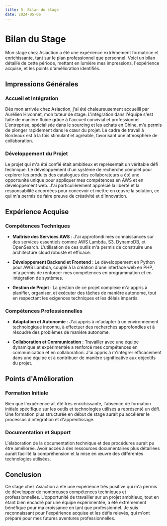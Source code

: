 ```yaml
---
title: 5- Bilan du stage
date: 2024-05-06
---
```


# Bilan du Stage

Mon stage chez Asiaction a été une expérience extrêmement formatrice et enrichissante, tant sur le plan professionnel que personnel. Voici un bilan détaillé de cette période, mettant en lumière mes impressions, l'expérience acquise, et les points d'amélioration identifiés.

## Impressions Générales

### Accueil et Intégration

Dès mon arrivée chez Asiaction, j'ai été chaleureusement accueilli par Aurélien Hivonnet, mon tuteur de stage. L'intégration dans l'équipe s'est faite de manière fluide grâce à l'accueil convivial et professionnel. L'entreprise, spécialisée dans le sourcing et les achats en Chine, m'a permis de plonger rapidement dans le cœur du projet. Le cadre de travail à Bordeaux est à la fois stimulant et agréable, favorisant une atmosphère de collaboration.

### Développement du Projet

Le projet qui m'a été confié était ambitieux et représentait un véritable défi technique. Le développement d'un système de recherche complet pour explorer les produits des catalogues des collaborateurs a été une opportunité unique pour appliquer mes compétences en AWS et en développement web. J'ai particulièrement apprécié la liberté et la responsabilité accordées pour concevoir et mettre en œuvre la solution, ce qui m'a permis de faire preuve de créativité et d'innovation.

## Expérience Acquise

### Compétences Techniques

- **Maîtrise des Services AWS** : J'ai approfondi mes connaissances sur des services essentiels comme AWS Lambda, S3, DynamoDB, et OpenSearch. L'utilisation de ces outils m'a permis de construire une architecture cloud robuste et efficace.
  
- **Développement Backend et Frontend** : Le développement en Python pour AWS Lambda, couplé à la création d'une interface web en PHP, m'a permis de renforcer mes compétences en programmation et en intégration de systèmes.

- **Gestion de Projet** : La gestion de ce projet complexe m'a appris à planifier, organiser, et exécuter des tâches de manière autonome, tout en respectant les exigences techniques et les délais impartis.

### Compétences Professionnelles

- **Adaptation et Autonomie** : J'ai appris à m'adapter à un environnement technologique inconnu, à effectuer des recherches approfondies et à résoudre des problèmes de manière autonome.

- **Collaboration et Communication** : Travailler avec une équipe dynamique et expérimentée a renforcé mes compétences en communication et en collaboration. J'ai appris à m'intégrer efficacement dans une équipe et à contribuer de manière significative aux objectifs du projet.

## Points d'Amélioration

### Formation Initiale

Bien que l'expérience ait été très enrichissante, l'absence de formation initiale spécifique sur les outils et technologies utilisés a représenté un défi. Une formation plus structurée en début de stage aurait pu accélérer le processus d'intégration et d'apprentissage.

### Documentation et Support

L'élaboration de la documentation technique et des procédures aurait pu être améliorée. Avoir accès à des ressources documentaires plus détaillées aurait facilité la compréhension et la mise en œuvre des différentes technologies utilisées.

## Conclusion

Ce stage chez Asiaction a été une expérience très positive qui m'a permis de développer de nombreuses compétences techniques et professionnelles. L'opportunité de travailler sur un projet ambitieux, tout en étant bien encadré par une équipe expérimentée, a été extrêmement bénéfique pour ma croissance en tant que professionnel. Je suis reconnaissant pour l'expérience acquise et les défis relevés, qui m'ont préparé pour mes futures aventures professionnelles.

